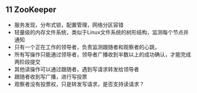 ## 11 ZooKeeper
- 服务发现，分布式锁，配置管理，网络分区容错
- 轻量级的内存文件系统，类似于Linux文件系统的树形结构，监测每个节点并通知
- 只有一个正在工作的领导者，负责监测跟随者和观察者的心跳，
- 所有写操作只能通过领导者，领导者广播收到半数以上的成功确认，才能完成两阶段提交
- 其他读操作可以通过跟随者，遇到写请求转发给领导者
- 跟随者收到写广播，进行写投票
- 观察者没有投票权，只是转发写请求，是否支持读请求？
